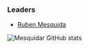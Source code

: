 ### Leaders
* [Ruben Mesquida](mailto:ruben.mesquida@owasp.org)

![Mesquidar GitHub stats](https://github-readme-stats.vercel.app/api?username=mesquidar&show_icons=true)